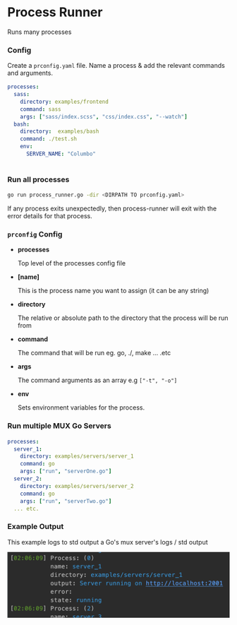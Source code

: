 # Process Runner
Runs many processes

### Config
Create a `prconfig.yaml` file. Name a process & add the relevant commands and arguments.
```yaml
processes:
  sass:
    directory: examples/frontend
    command: sass
    args: ["sass/index.scss", "css/index.css", "--watch"]
  bash:
    directory:  examples/bash
    command: ./test.sh
    env:
      SERVER_NAME: "Columbo"
  
```
### Run all processes
```bash
go run process_runner.go -dir <DIRPATH TO prconfig.yaml>
```
If any process exits unexpectedly, then process-runner will exit with the error details for that process.

### `prconfig` Config
- **processes**
    
    Top level of the processes config file
- **[name]**
    
    This is the process name you want to assign (it can be any string)
- **directory**
    
    The relative or absolute path to the directory that the process will be run from
- **command**

    The command that will be run eg. go, ./<exc>, make ... .etc
- **args**
    
    The command arguments as an array e.g `["-t", "-o"]`
- **env**

    Sets environment variables for the process.


### Run multiple MUX Go Servers
```yaml
processes:
  server_1:
    directory: examples/servers/server_1
    command: go
    args: ["run", "serverOne.go"]
  server_2:
    directory: examples/servers/server_2
    command: go
    args: ["run", "serverTwo.go"]
  ... etc.
```

### Example Output
This example logs to std output a Go's mux server's logs / std output

![Process Runner Log Example](imgs/log_1.png?raw=true)
